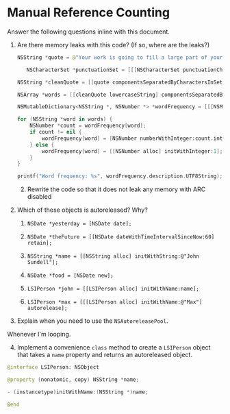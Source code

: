 # Manual Reference Counting

Answer the following questions inline with this document.

1. Are there memory leaks with this code? (If so, where are the leaks?)

	```swift
	NSString *quote = @"Your work is going to fill a large part of your life, and the only way to be truly satisfied is to do what you believe is great work. And the only way to do great work is to love what you do. If you haven't found it yet, keep looking. Don't settle. As with all matters of the heart, you'll know when you find it. - Steve Jobs";

       NSCharacterSet *punctuationSet = [[[NSCharacterSet punctuationCharacterSet] retain] autorelease];

	NSString *cleanQuote = [[quote componentsSeparatedByCharactersInSet:punctuationSet] componentsJoinedByString:@""];
	
	NSArray *words = [[cleanQuote lowercaseString] componentsSeparatedByString:@" "];

	NSMutableDictionary<NSString *, NSNumber *> *wordFrequency = [[[NSMutableDictionary alloc] init] autorelease];

	for (NSString *word in words) {
		NSNumber *count = wordFrequency[word];
		if count != nil {
			wordFrequency[word] = [NSNumber numberWithInteger:count.integerValue + 1];
		} else {
			wordFrequency[word] = [[NSNumber alloc] initWithInteger:1];
		}
	}

	printf("Word frequency: %s", wordFrequency.description.UTF8String);
	```

	2. Rewrite the code so that it does not leak any memory with ARC disabled

2. Which of these objects is autoreleased?  Why?

	1. `NSDate *yesterday = [NSDate date];`
	
	2. `NSDate *theFuture = [[NSDate dateWithTimeIntervalSinceNow:60] retain];`
	
	3. `NSString *name = [[NSString alloc] initWithString:@"John Sundell"];`
	
	4. `NSDate *food = [NSDate new];`
	
	5. `LSIPerson *john = [[LSIPerson alloc] initWithName:name];`
	
	6. `LSIPerson *max = [[[LSIPerson alloc] initWithName:@"Max"] autorelease];`

3. Explain when you need to use the `NSAutoreleasePool`.

Whenever I'm looping. 


4. Implement a convenience `class` method to create a `LSIPerson` object that takes a `name` property and returns an autoreleased object.

```swift
@interface LSIPerson: NSObject

@property (nonatomic, copy) NSString *name;

- (instancetype)initWithName:(NSString *)name;

@end
```
